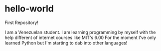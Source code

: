 # hello-world
First Repository!

I am a Venezuelan student. I am learning programming by myself with the help different of internet courses like MIT's 6.00
For the moment I've only learned Python but I'm starting to dab into other languages!
